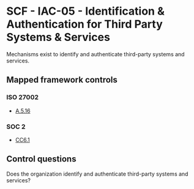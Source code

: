 # SCF - IAC-05 - Identification & Authentication for Third Party Systems & Services
Mechanisms exist to identify and authenticate third-party systems and services.
## Mapped framework controls
### ISO 27002
- [A.5.16](../iso27002/a-5.md#a516)
  
### SOC 2
- [CC6.1](../soc2/cc61.md)
  
## Control questions
Does the organization identify and authenticate third-party systems and services?
  